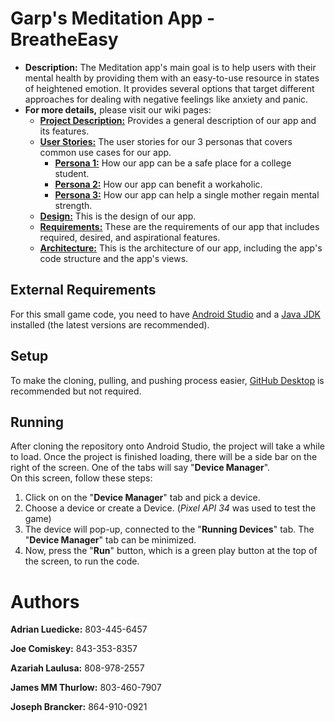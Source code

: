 # Garp's Meditation App - BreatheEasy
* **Description:** The Meditation app's main goal is to help users with their mental health by providing them with an easy-to-use resource in states of heightened emotion.
It provides several options that target different approaches for dealing with negative feelings like anxiety and panic.
* **For more details,** please visit our wiki pages:
    *  [**Project Description:**](https://github.com/SCCapstone/Garp/wiki/Project-Description) Provides a general description of our app and its features.
    *  [**User Stories:**](https://github.com/SCCapstone/Garp/wiki/User-Stories) The user stories for our 3 personas that covers common use cases for our app.
        * [**Persona 1:**](https://github.com/SCCapstone/Garp/wiki/Persona-1:-Adam-Quin) How our app can be a safe place for a college student.
        * [**Persona 2:**](https://github.com/SCCapstone/Garp/wiki/Persona-2:-Gustav-Schm%C3%B6rgenschnitzel) How our app can benefit a workaholic.
        * [**Persona 3:**](https://github.com/SCCapstone/Garp/wiki/Persona-3:-Sofia-Martin) How our app can help a single mother regain mental strength.
    * [**Design:**](https://github.com/SCCapstone/Garp/wiki/Design) This is the design of our app.
    * [**Requirements:**](https://github.com/SCCapstone/Garp/wiki/Requirements) These are the requirements of our app that includes required, desired, and aspirational features.
    * [**Architecture:**](https://github.com/SCCapstone/Garp/wiki/Architecture) This is the architecture of our app, including the app's code structure and the app's views.

## External Requirements
For this small game code, you need to have [Android Studio](https://developer.android.com/studio) and a [Java JDK](https://www.oracle.com/java/technologies/downloads/#java8-windows) installed (the latest versions are recommended).

## Setup
To make the cloning, pulling, and pushing process easier, [GitHub Desktop](https://desktop.github.com/) is recommended but not required.

## Running
After cloning the repository onto Android Studio, the project will take a while to load.
Once the project is finished loading, there will be a side bar on the right of the screen. One of the tabs will say "**Device Manager**".\
On this screen, follow these steps:
1. Click on on the "**Device Manager**" tab and pick a device.
2. Choose a device or create a Device. (_Pixel API 34_ was used to test the game)
3. The device will pop-up, connected to the "**Running Devices**" tab. The "**Device Manager**" tab can be minimized.
4. Now, press the "**Run**" button, which is a green play button at the top of the screen, to run the code.

# Authors
**Adrian Luedicke:** 803-445-6457

**Joe Comiskey:** 843-353-8357

**Azariah Laulusa:** 808-978-2557

**James MM Thurlow:** 803-460-7907

**Joseph Brancker:** 864-910-0921
